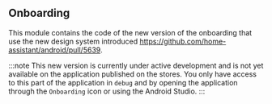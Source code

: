 ## Onboarding

This module contains the code of the new version of the onboarding that use the new design system introduced https://github.com/home-assistant/android/pull/5639.

:::note
This new version is currently under active development and is not yet available on the application published on the stores. You only have access to this 
part of the application in `debug` and by opening the application through the `Onboarding` icon or using the Android Studio. 
:::